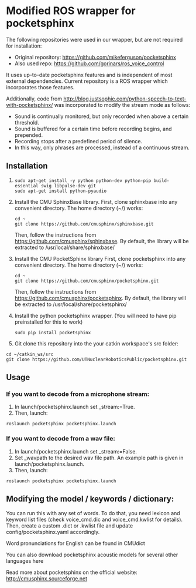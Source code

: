 # Modified ROS wrapper for pocketsphinx  

The following repositories were used in our wrapper, but are not required for installation:

* Original repository: https://github.com/mikeferguson/pocketsphinx  
* Also used repo: https://github.com/gorinars/ros_voice_control

It uses up-to-date pocketsphinx features and is independent of most external dependencies. Current repository is a ROS wrapper which incorporates those features. 

Additionally, code from http://blog.justsophie.com/python-speech-to-text-with-pocketsphinx/ was incorporated to modify the stream mode as follows:
* Sound is continually monitored, but only recorded when above a certain threshold.
* Sound is buffered for a certain time before recording begins, and prepended.
* Recording stops after a predefined period of silence.
* In this way, only phrases are processed, instead of a continuous stream.

## Installation 
1)   
    ```
    sudo apt-get install -y python python-dev python-pip build-essential swig libpulse-dev git
    sudo apt-get install python-pyaudio
    ```
2) Install the CMU SphinxBase library.
   First, clone sphinxbase into any convenient directory. The home directory (~/) works:
   ```
   cd ~
   git clone https://github.com/cmusphinx/sphinxbase.git
   ```
   Then, follow the instructions from https://github.com/cmusphinx/sphinxbase. By default, the library will be extracted to /usr/local/share/sphinxbase/

3) Install the CMU PocketSphinx library
   First, clone pocketsphinx into any convenient directory. The home directory (~/) works:
   ```
   cd ~
   git clone https://github.com/cmusphinx/pocketsphinx.git
   ```
   Then, follow the instructions from https://github.com/cmusphinx/pocketsphinx. By default, the library will be extracted to /usr/local/share/pocketsphinx/

4) Install the python pocketsphinx wrapper. (You will need to have pip preinstalled for this to work)
    ```
    sudo pip install pocketsphinx
    ```
5) Git clone this repository into the your catkin workspace's src folder:
  ```
  cd ~/catkin_ws/src
  git clone https://github.com/UTNuclearRoboticsPublic/pocketsphinx.git  
  ```
## Usage

### If you want to decode from a microphone stream:
1. In launch/pocketsphinx.launch set _stream:=True.
2. Then, launch:
```
roslaunch pocketsphinx pocketsphinx.launch
```

### If you want to decode from a wav file:
1. In launch/pocketsphinx.launch set _stream:=False.
2. Set _wavpath to the desired wav file path. An example path is given in launch/pocketsphinx.launch.
3. Then, launch:
``` 
roslaunch pocketsphinx pocketsphinx.launch
```

## Modifying the model / keywords / dictionary:

You can run this with any set of words. To do that, you need lexicon and keyword list files (check voice_cmd.dic and voice_cmd.kwlist for details). Then, create a custom .dict or .kwlist file and update config/pocketsphinx.yaml accordingly.

Word pronunciations for English can be found in CMUdict

You can also download pocketsphinx acoustic models for several other languages here

Read more about pocketsphinx on the official website: http://cmusphinx.sourceforge.net
